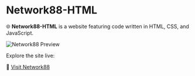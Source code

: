 # Network88-HTML

🌐 **Network88-HTML** is a website featuring code written in HTML, CSS, and JavaScript.

![Network88 Preview](https://user-images.githubusercontent.com/92042731/271985787-b7759b3c-ea32-46a7-85a6-1358e2de7d59.png)

Explore the site live:

🔗 [Visit Network88](http://network88.000.pe/)
